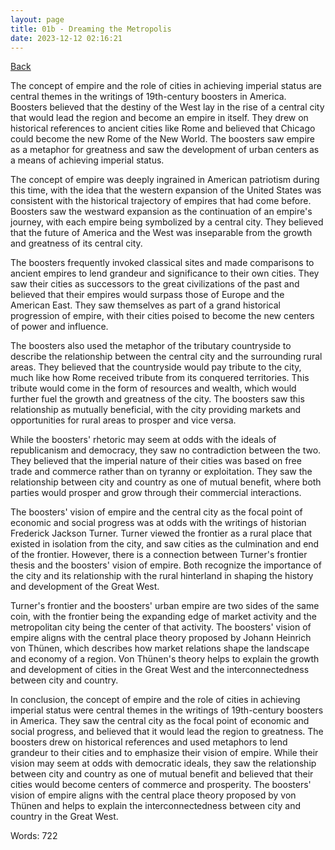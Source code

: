 ```yaml
---
layout: page
title: 01b - Dreaming the Metropolis
date: 2023-12-12 02:16:21
---
```


[Back](./)


The concept of empire and the role of cities in achieving imperial status are central themes in the writings of 19th-century boosters in America. Boosters believed that the destiny of the West lay in the rise of a central city that would lead the region and become an empire in itself. They drew on historical references to ancient cities like Rome and believed that Chicago could become the new Rome of the New World. The boosters saw empire as a metaphor for greatness and saw the development of urban centers as a means of achieving imperial status.

The concept of empire was deeply ingrained in American patriotism during this time, with the idea that the western expansion of the United States was consistent with the historical trajectory of empires that had come before. Boosters saw the westward expansion as the continuation of an empire's journey, with each empire being symbolized by a central city. They believed that the future of America and the West was inseparable from the growth and greatness of its central city.

The boosters frequently invoked classical sites and made comparisons to ancient empires to lend grandeur and significance to their own cities. They saw their cities as successors to the great civilizations of the past and believed that their empires would surpass those of Europe and the American East. They saw themselves as part of a grand historical progression of empire, with their cities poised to become the new centers of power and influence.

The boosters also used the metaphor of the tributary countryside to describe the relationship between the central city and the surrounding rural areas. They believed that the countryside would pay tribute to the city, much like how Rome received tribute from its conquered territories. This tribute would come in the form of resources and wealth, which would further fuel the growth and greatness of the city. The boosters saw this relationship as mutually beneficial, with the city providing markets and opportunities for rural areas to prosper and vice versa.

While the boosters' rhetoric may seem at odds with the ideals of republicanism and democracy, they saw no contradiction between the two. They believed that the imperial nature of their cities was based on free trade and commerce rather than on tyranny or exploitation. They saw the relationship between city and country as one of mutual benefit, where both parties would prosper and grow through their commercial interactions.

The boosters' vision of empire and the central city as the focal point of economic and social progress was at odds with the writings of historian Frederick Jackson Turner. Turner viewed the frontier as a rural place that existed in isolation from the city, and saw cities as the culmination and end of the frontier. However, there is a connection between Turner's frontier thesis and the boosters' vision of empire. Both recognize the importance of the city and its relationship with the rural hinterland in shaping the history and development of the Great West.

Turner's frontier and the boosters' urban empire are two sides of the same coin, with the frontier being the expanding edge of market activity and the metropolitan city being the center of that activity. The boosters' vision of empire aligns with the central place theory proposed by Johann Heinrich von Thünen, which describes how market relations shape the landscape and economy of a region. Von Thünen's theory helps to explain the growth and development of cities in the Great West and the interconnectedness between city and country.

In conclusion, the concept of empire and the role of cities in achieving imperial status were central themes in the writings of 19th-century boosters in America. They saw the central city as the focal point of economic and social progress, and believed that it would lead the region to greatness. The boosters drew on historical references and used metaphors to lend grandeur to their cities and to emphasize their vision of empire. While their vision may seem at odds with democratic ideals, they saw the relationship between city and country as one of mutual benefit and believed that their cities would become centers of commerce and prosperity. The boosters' vision of empire aligns with the central place theory proposed by von Thünen and helps to explain the interconnectedness between city and country in the Great West.

Words: 722
